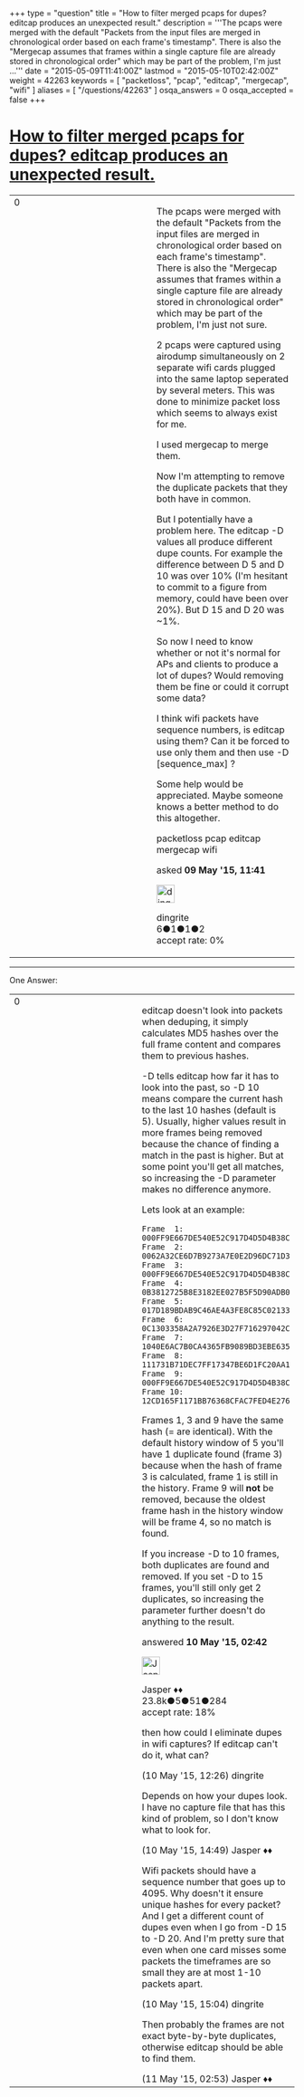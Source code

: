 +++
type = "question"
title = "How to filter merged pcaps for dupes? editcap produces an unexpected result."
description = '''The pcaps were merged with the default &quot;Packets from the input files are merged in chronological order based on each frame&#x27;s timestamp&quot;. There is also the &quot;Mergecap assumes that frames within a single capture file are already stored in chronological order&quot; which may be part of the problem, I&#x27;m just ...'''
date = "2015-05-09T11:41:00Z"
lastmod = "2015-05-10T02:42:00Z"
weight = 42263
keywords = [ "packetloss", "pcap", "editcap", "mergecap", "wifi" ]
aliases = [ "/questions/42263" ]
osqa_answers = 0
osqa_accepted = false
+++

<div class="headNormal">

# [How to filter merged pcaps for dupes? editcap produces an unexpected result.](/questions/42263/how-to-filter-merged-pcaps-for-dupes-editcap-produces-an-unexpected-result)

</div>

<div id="main-body">

<div id="askform">

<table id="question-table" style="width:100%;"><colgroup><col style="width: 50%" /><col style="width: 50%" /></colgroup><tbody><tr class="odd"><td style="width: 30px; vertical-align: top"><div class="vote-buttons"><div id="post-42263-score" class="post-score" title="current number of votes">0</div><div id="favorite-count" class="favorite-count"></div></div></td><td><div id="item-right"><div class="question-body"><p>The pcaps were merged with the default "Packets from the input files are merged in chronological order based on each frame's timestamp". There is also the "Mergecap assumes that frames within a single capture file are already stored in chronological order" which may be part of the problem, I'm just not sure.</p><p>2 pcaps were captured using airodump simultaneously on 2 separate wifi cards plugged into the same laptop seperated by several meters. This was done to minimize packet loss which seems to always exist for me.</p><p>I used mergecap to merge them.</p><p>Now I'm attempting to remove the duplicate packets that they both have in common.</p><p>But I potentially have a problem here. The editcap -D values all produce different dupe counts. For example the difference between D 5 and D 10 was over 10% (I'm hesitant to commit to a figure from memory, could have been over 20%). But D 15 and D 20 was ~1%.</p><p>So now I need to know whether or not it's normal for APs and clients to produce a lot of dupes? Would removing them be fine or could it corrupt some data?</p><p>I think wifi packets have sequence numbers, is editcap using them? Can it be forced to use only them and then use -D [sequence_max] ?</p><p>Some help would be appreciated. Maybe someone knows a better method to do this altogether.</p></div><div id="question-tags" class="tags-container tags">packetloss pcap editcap mergecap wifi</div><div id="question-controls" class="post-controls"></div><div class="post-update-info-container"><div class="post-update-info post-update-info-user"><p>asked <strong>09 May '15, 11:41</strong></p><img src="https://secure.gravatar.com/avatar/07f67ca3626cbb5b062aa038958aed1e?s=32&amp;d=identicon&amp;r=g" class="gravatar" width="32" height="32" alt="dingrite&#39;s gravatar image" /><p>dingrite<br />
<span class="score" title="6 reputation points">6</span><span title="1 badges"><span class="badge1">●</span><span class="badgecount">1</span></span><span title="1 badges"><span class="silver">●</span><span class="badgecount">1</span></span><span title="2 badges"><span class="bronze">●</span><span class="badgecount">2</span></span><br />
<span class="accept_rate" title="Rate of the user&#39;s accepted answers">accept rate:</span> <span title="dingrite has no accepted answers">0%</span></p></div></div><div id="comments-container-42263" class="comments-container"></div><div id="comment-tools-42263" class="comment-tools"></div><div class="clear"></div><div id="comment-42263-form-container" class="comment-form-container"></div><div class="clear"></div></div></td></tr></tbody></table>

------------------------------------------------------------------------

<div class="tabBar">

<span id="sort-top"></span>

<div class="headQuestions">

One Answer:

</div>

</div>

<span id="42273"></span>

<div id="answer-container-42273" class="answer">

<table style="width:100%;"><colgroup><col style="width: 50%" /><col style="width: 50%" /></colgroup><tbody><tr class="odd"><td style="width: 30px; vertical-align: top"><div class="vote-buttons"><div id="post-42273-score" class="post-score" title="current number of votes">0</div></div></td><td><div class="item-right"><div class="answer-body"><p>editcap doesn't look into packets when deduping, it simply calculates MD5 hashes over the full frame content and compares them to previous hashes.</p><p>-D tells editcap how far it has to look into the past, so -D 10 means compare the current hash to the last 10 hashes (default is 5). Usually, higher values result in more frames being removed because the chance of finding a match in the past is higher. But at some point you'll get all matches, so increasing the -D parameter makes no difference anymore.</p><p>Lets look at an example:</p><pre><code>Frame  1: 000FF9E667DE540E52C917D4D5D4B38C
Frame  2: 0062A32CE6D7B9273A7E0E2D96DC71D3
Frame  3: 000FF9E667DE540E52C917D4D5D4B38C
Frame  4: 0B3812725B8E3182EE027B5F5D90ADB0
Frame  5: 017D189BDAB9C46AE4A3FE8C85C02133
Frame  6: 0C1303358A2A7926E3D27F716297042C
Frame  7: 1040E6AC7B0CA4365FB9089BD3EBE635
Frame  8: 111731B71DEC7FF17347BE6D1FC20AA1
Frame  9: 000FF9E667DE540E52C917D4D5D4B38C
Frame 10: 12CD165F1171BB76368CFAC7FED4E276</code></pre><p>Frames 1, 3 and 9 have the same hash (= are identical). With the default history window of 5 you'll have 1 duplicate found (frame 3) because when the hash of frame 3 is calculated, frame 1 is still in the history. Frame 9 will <strong>not</strong> be removed, because the oldest frame hash in the history window will be frame 4, so no match is found.</p><p>If you increase -D to 10 frames, both duplicates are found and removed. If you set -D to 15 frames, you'll still only get 2 duplicates, so increasing the parameter further doesn't do anything to the result.</p></div><div class="answer-controls post-controls"></div><div class="post-update-info-container"><div class="post-update-info post-update-info-user"><p>answered <strong>10 May '15, 02:42</strong></p><img src="https://secure.gravatar.com/avatar/c578ba2967741f25aebd6afef702f432?s=32&amp;d=identicon&amp;r=g" class="gravatar" width="32" height="32" alt="Jasper&#39;s gravatar image" /><p>Jasper ♦♦<br />
<span class="score" title="23806 reputation points"><span>23.8k</span></span><span title="5 badges"><span class="badge1">●</span><span class="badgecount">5</span></span><span title="51 badges"><span class="silver">●</span><span class="badgecount">51</span></span><span title="284 badges"><span class="bronze">●</span><span class="badgecount">284</span></span><br />
<span class="accept_rate" title="Rate of the user&#39;s accepted answers">accept rate:</span> <span title="Jasper has 263 accepted answers">18%</span></p></div></div><div id="comments-container-42273" class="comments-container"><span id="42282"></span><div id="comment-42282" class="comment"><div id="post-42282-score" class="comment-score"></div><div class="comment-text"><p>then how could I eliminate dupes in wifi captures? If editcap can't do it, what can?</p></div><div id="comment-42282-info" class="comment-info"><span class="comment-age">(10 May '15, 12:26)</span> dingrite</div></div><span id="42284"></span><div id="comment-42284" class="comment"><div id="post-42284-score" class="comment-score"></div><div class="comment-text"><p>Depends on how your dupes look. I have no capture file that has this kind of problem, so I don't know what to look for.</p></div><div id="comment-42284-info" class="comment-info"><span class="comment-age">(10 May '15, 14:49)</span> Jasper ♦♦</div></div><span id="42285"></span><div id="comment-42285" class="comment"><div id="post-42285-score" class="comment-score"></div><div class="comment-text"><p>Wifi packets should have a sequence number that goes up to 4095. Why doesn't it ensure unique hashes for every packet? And I get a different count of dupes even when I go from -D 15 to -D 20. And I'm pretty sure that even when one card misses some packets the timeframes are so small they are at most 1-10 packets apart.</p></div><div id="comment-42285-info" class="comment-info"><span class="comment-age">(10 May '15, 15:04)</span> dingrite</div></div><span id="42296"></span><div id="comment-42296" class="comment"><div id="post-42296-score" class="comment-score"></div><div class="comment-text"><p>Then probably the frames are not exact byte-by-byte duplicates, otherwise editcap should be able to find them.</p></div><div id="comment-42296-info" class="comment-info"><span class="comment-age">(11 May '15, 02:53)</span> Jasper ♦♦</div></div></div><div id="comment-tools-42273" class="comment-tools"></div><div class="clear"></div><div id="comment-42273-form-container" class="comment-form-container"></div><div class="clear"></div></div></td></tr></tbody></table>

</div>

<div class="paginator-container-left">

</div>

</div>

</div>

